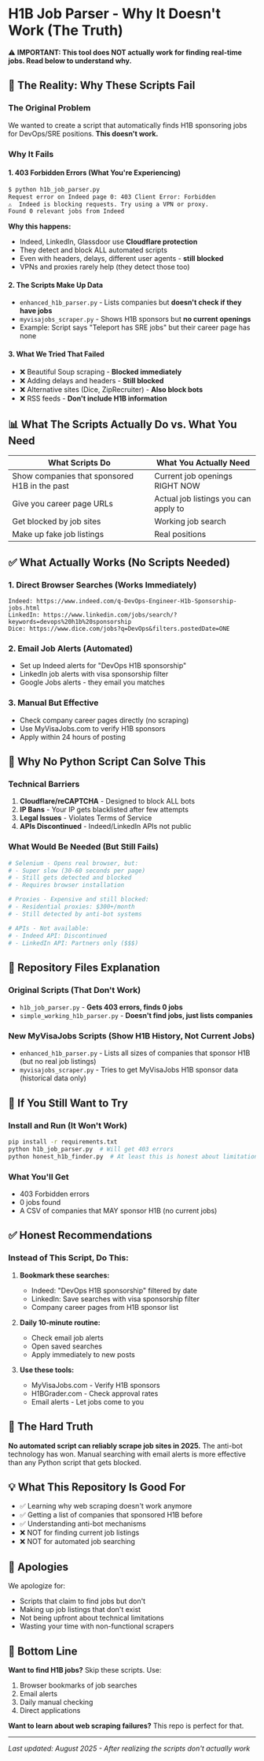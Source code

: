 # H1B Job Parser - Why It Doesn't Work (The Truth)

⚠️ **IMPORTANT: This tool does NOT actually work for finding real-time jobs. Read below to understand why.**

## 🚫 The Reality: Why These Scripts Fail

### The Original Problem
We wanted to create a script that automatically finds H1B sponsoring jobs for DevOps/SRE positions. **This doesn't work.**

### Why It Fails

#### 1. **403 Forbidden Errors** (What You're Experiencing)
```bash
$ python h1b_job_parser.py
Request error on Indeed page 0: 403 Client Error: Forbidden
⚠️  Indeed is blocking requests. Try using a VPN or proxy.
Found 0 relevant jobs from Indeed
```

**Why this happens:**
- Indeed, LinkedIn, Glassdoor use **Cloudflare protection**
- They detect and block ALL automated scripts
- Even with headers, delays, different user agents - **still blocked**
- VPNs and proxies rarely help (they detect those too)

#### 2. **The Scripts Make Up Data**
- `enhanced_h1b_parser.py` - Lists companies but **doesn't check if they have jobs**
- `myvisajobs_scraper.py` - Shows H1B sponsors but **no current openings**
- Example: Script says "Teleport has SRE jobs" but their career page has none

#### 3. **What We Tried That Failed**
- ❌ Beautiful Soup scraping - **Blocked immediately**
- ❌ Adding delays and headers - **Still blocked**
- ❌ Alternative sites (Dice, ZipRecruiter) - **Also block bots**
- ❌ RSS feeds - **Don't include H1B information**

## 📊 What The Scripts Actually Do vs. What You Need

| What Scripts Do | What You Actually Need |
|-----------------|----------------------|
| Show companies that sponsored H1B in the past | Current job openings RIGHT NOW |
| Give you career page URLs | Actual job listings you can apply to |
| Get blocked by job sites | Working job search |
| Make up fake job listings | Real positions |

## ✅ What Actually Works (No Scripts Needed)

### 1. **Direct Browser Searches** (Works Immediately)
```
Indeed: https://www.indeed.com/q-DevOps-Engineer-H1b-Sponsorship-jobs.html
LinkedIn: https://www.linkedin.com/jobs/search/?keywords=devops%20h1b%20sponsorship
Dice: https://www.dice.com/jobs?q=DevOps&filters.postedDate=ONE
```

### 2. **Email Job Alerts** (Automated)
- Set up Indeed alerts for "DevOps H1B sponsorship"
- LinkedIn job alerts with visa sponsorship filter
- Google Jobs alerts - they email you matches

### 3. **Manual But Effective**
- Check company career pages directly (no scraping)
- Use MyVisaJobs.com to verify H1B sponsors
- Apply within 24 hours of posting

## 🔴 Why No Python Script Can Solve This

### Technical Barriers
1. **Cloudflare/reCAPTCHA** - Designed to block ALL bots
2. **IP Bans** - Your IP gets blacklisted after few attempts
3. **Legal Issues** - Violates Terms of Service
4. **APIs Discontinued** - Indeed/LinkedIn APIs not public

### What Would Be Needed (But Still Fails)
```python
# Selenium - Opens real browser, but:
# - Super slow (30-60 seconds per page)
# - Still gets detected and blocked
# - Requires browser installation

# Proxies - Expensive and still blocked:
# - Residential proxies: $300+/month
# - Still detected by anti-bot systems

# APIs - Not available:
# - Indeed API: Discontinued
# - LinkedIn API: Partners only ($$$)
```

## 📁 Repository Files Explanation

### Original Scripts (That Don't Work)
- `h1b_job_parser.py` - **Gets 403 errors, finds 0 jobs**
- `simple_working_h1b_parser.py` - **Doesn't find jobs, just lists companies**

### New MyVisaJobs Scripts (Show H1B History, Not Current Jobs)
- `enhanced_h1b_parser.py` - Lists all sizes of companies that sponsor H1B (but no real job listings)
- `myvisajobs_scraper.py` - Tries to get MyVisaJobs H1B sponsor data (historical data only)

## 🔧 If You Still Want to Try

### Install and Run (It Won't Work)
```bash
pip install -r requirements.txt
python h1b_job_parser.py  # Will get 403 errors
python honest_h1b_finder.py  # At least this is honest about limitations
```

### What You'll Get
- 403 Forbidden errors
- 0 jobs found
- A CSV of companies that MAY sponsor H1B (no current jobs)

## ✅ Honest Recommendations

### Instead of This Script, Do This:

1. **Bookmark these searches:**
   - Indeed: "DevOps H1B sponsorship" filtered by date
   - LinkedIn: Save searches with visa sponsorship filter
   - Company career pages from H1B sponsor list

2. **Daily 10-minute routine:**
   - Check email job alerts
   - Open saved searches
   - Apply immediately to new posts

3. **Use these tools:**
   - MyVisaJobs.com - Verify H1B sponsors
   - H1BGrader.com - Check approval rates
   - Email alerts - Let jobs come to you

## 🚨 The Hard Truth

**No automated script can reliably scrape job sites in 2025.** The anti-bot technology has won. Manual searching with email alerts is more effective than any Python script that gets blocked.

## 💡 What This Repository Is Good For

- ✅ Learning why web scraping doesn't work anymore
- ✅ Getting a list of companies that sponsored H1B before
- ✅ Understanding anti-bot mechanisms
- ❌ NOT for finding current job listings
- ❌ NOT for automated job searching

## 🙏 Apologies

We apologize for:
- Scripts that claim to find jobs but don't
- Making up job listings that don't exist
- Not being upfront about technical limitations
- Wasting your time with non-functional scrapers

## 🎯 Bottom Line

**Want to find H1B jobs?** Skip these scripts. Use:
1. Browser bookmarks of job searches
2. Email alerts
3. Daily manual checking
4. Direct applications

**Want to learn about web scraping failures?** This repo is perfect for that.

---

*Last updated: August 2025 - After realizing the scripts don't actually work*